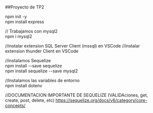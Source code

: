 ##Proyecto de TP2 

npm init -y  
npm install express  

// Trabajamos con mysql2  
npm i mysql2  

//instalar extension SQL Server Client (mssql) en VSCode
//instalar extension thunder Client en VSCode

//instalamos Sequelize  
npm install --save sequelize  
npm install sequelize --save mysql2  

//Instalamos las variables de entorno  
npm install dotenv  

//DOCUMENTACION IMPORTANTE DE SEQUELIZE (VALIDAciones, get, create, post, delete, etc)
 https://sequelize.org/docs/v6/category/core-concepts/
